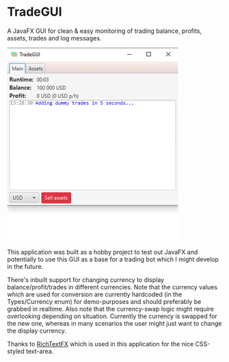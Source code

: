 # TradeGUI
A JavaFX GUI for clean & easy monitoring of trading balance, profits, assets, trades and log messages. 

![Alt text](TradeGUI.gif?raw=true "Preview")

This application was built as a hobby project to test out JavaFX and potentially to use this GUI as a base for a trading bot which I might develop in the future.

There's inbuilt support for changing currency to display balance/profit/trades in different currencies. 
Note that the currency values which are used for conversion are currently hardcoded (in the Types/Currency enum) for demo-purposes and should preferably be grabbed in realtime.
Also note that the currency-swap logic might require overlooking depending on situation. Currently the currency is swapped for the new one, whereas in many scenarios the user might just want to change the display currency.

Thanks to [RichTextFX](https://github.com/FXMisc/RichTextFX) which is used in this application for the nice CSS-styled text-area.
